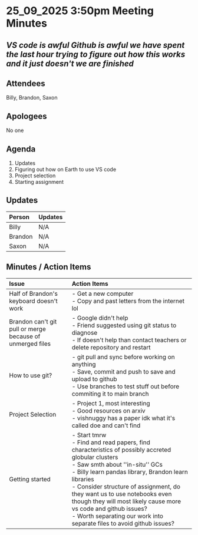 # 25_09_2025 3:50pm Meeting Minutes

## ***VS code is awful Github is awful we have spent the last hour trying to figure out how this works and it just doesn't we are finished***

## **Attendees**

Billy, Brandon, Saxon

## **Apologees**

No one

## **Agenda**

1. Updates 
2. Figuring out how on Earth to use VS code
3. Project selection
4. Starting assignment

## Updates

| Person | Updates |
| :--- | :--- |
| Billy | N/A |
| Brandon | N/A |
| Saxon | N/A |

## **Minutes / Action Items**

| Issue | Action Items |
| :--- | :--- | 
| Half of Brandon's keyboard doesn't work   | - Get a new computer<br>- Copy and past letters from the internet lol  |
| Brandon can't git pull or merge because of unmerged files | - Google didn't help<br>- Friend suggested using git status to diagnose<br>- If doesn't help than contact teachers or delete repository and restart |
| How to use git? | - git pull and sync before working on anything<br>- Save, commit and push to save and upload to github<br>- Use branches to test stuff out before commiting it to main branch
| Project Selection | - Project 1, most interesting<br>- Good resources on arxiv<br>- vishnuggy has a paper idk what it's called doe and can't find |
| Getting started | - Start tmrw<br>- Find and read papers, find characteristics of possibly accreted globular clusters<br>- Saw smth about ''in-situ'' GCs<br>- Billy learn pandas library, Brandon learn libraries<br>- Consider structure of assignment, do they want us to use notebooks even though they will most likely cause more vs code and github issues?<br>- Worth separating our work into separate files to avoid github issues? |
